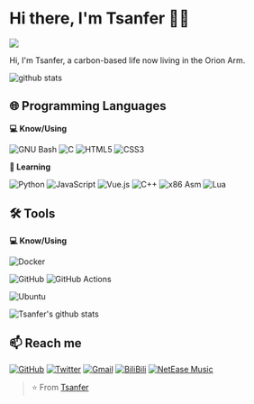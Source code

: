 # Hi there, I'm Tsanfer 👋👾

![](https://komarev.com/ghpvc/?username=Tsanfer&style=flat-square)

Hi, I'm Tsanfer, a carbon-based life now living in the Orion Arm.

<picture decoding="async" loading="lazy">
  <source media="(prefers-color-scheme: light)" srcset="https://raw.githubusercontent.com/Tsanfer/Tsanfer/output/github-stats.png">
  <source media="(prefers-color-scheme: dark)" srcset="https://raw.githubusercontent.com/Tsanfer/Tsanfer/output/github-stats-dark.png">
  <img alt="github stats" src="https://pixel-profile.vercel.app/api/github-stats?username=Tsanfer&screen_effect=false&theme=fuji&hide=avatar&dithering=true">
</picture>



<!-- - 🔭 I’m currently working on ... -->
<!-- - 👯 I’m looking to collaborate on ... -->
<!-- - 🤔 I’m looking for help with ... -->
<!-- - 💬 Ask me about ... -->
<!-- - ⚡ Fun fact: ... -->
<!-- - 😄 Pronouns: ... -->

## 🌐 Programming Languages

**💻 Know/Using**

![GNU Bash](https://img.shields.io/badge/-GNU%20Bash-4EAA25?style=flat-square&logo=GNU%20Bash&logoColor=white)
![C](https://img.shields.io/badge/-C-A8B9CC?style=flat-square&logo=C&logoColor=white)
![HTML5](https://img.shields.io/badge/-HTML5-E34F26?style=flat-square&logo=HTML5&logoColor=white)
![CSS3](https://img.shields.io/badge/-CSS3-1572B6?style=flat-square&logo=CSS3)

**🌱 Learning**

![Python](https://img.shields.io/badge/-Python-3776AB?style=flat-square&logo=Python&logoColor=white)
![JavaScript](https://img.shields.io/badge/-JavaScript-F7DF1E?style=flat-square&logo=JavaScript&logoColor=white)
![Vue.js](https://img.shields.io/badge/-Vue.js-4FC08D?style=flat-square&logo=Vue.js&logoColor=white)
![C++](https://img.shields.io/badge/-C++-00599C?style=flat-square&logo=C%2B%2B&logoColor=white)
![x86 Asm](https://img.shields.io/badge/-x86%20Asm-black?style=flat-square)
![Lua](https://img.shields.io/badge/-Lua-2C2D72?style=flat-square&logo=Lua)

## 🛠️ Tools

**💻 Know/Using**

![Docker](https://img.shields.io/badge/-Docker-2496ED?style=flat-square&logo=Docker&logoColor=white)

![GitHub](https://img.shields.io/badge/-GitHub-181717?style=flat-square&logo=GitHub)
![GitHub Actions](http://img.shields.io/badge/-Github%20Actions-2088FF?style=flat-square&logo=github-actions&logoColor=white)

![Ubuntu](http://img.shields.io/badge/-Ubuntu-E95420?style=flat-square&logo=Ubuntu&logoColor=white)

![Tsanfer's github stats](https://github-readme-stats.vercel.app/api/top-langs/?username=Tsanfer&layout=compact&hide=C,C%2B%2B,Makefile,Assembly)
<!--  ![Tsanfer's github stats](https://github-readme-stats.vercel.app/api?username=Tsanfer&show_icons=true&theme=tokyonight) -->

## 📫 Reach me

[![GitHub](https://img.shields.io/badge/-GitHub-181717?style=flat-square&logo=GitHub&link=https://github.com/Tsanfer/)](https://github.com/Tsanfer/)
[![Twitter](https://img.shields.io/badge/-Twitter-1DA1F2?style=flat-square&logo=Twitter&logoColor=white&link=https://twitter.com/a1124851454)](https://twitter.com/a1124851454)
[![Gmail](https://img.shields.io/badge/-Gmail-D14836?style=flat-square&logo=Gmail&logoColor=white&link=mailto:a1124851454@gmail.com)](mailto:a1124851454@gmail.com)
[![BiliBili](https://img.shields.io/badge/-BiliBili-00A0D8?style=flat-square&link=https://space.bilibili.com/12167681)](https://space.bilibili.com/12167681)
[![NetEase Music](https://img.shields.io/badge/-NetEase%20Music-E20000?style=flat-square&https://music.163.com/#/user/home?id=69696518)](https://music.163.com/#/user/home?id=69696518)

> ⭐ From [Tsanfer](https://github.com/Tsanfer)
